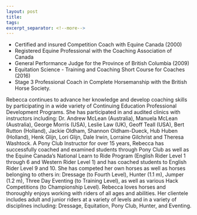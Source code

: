 ```yaml
---
layout: post
title: 
tags: 
excerpt_separator: <!--more-->
---
```


*	Certified and insured Competition Coach with Equine Canada (2000)
*	Registered Equine Professional with the Coaching Association of Canada
*	General Performance Judge for the Province of British Columbia (2009)
*	Equitation Science - Training and Coaching Short Course for Coaches (2016)
*	Stage 3 Professional Coach in Complete Horsemanship with the British Horse Society.
 
<!--more-->

Rebecca continues to advance her knowledge and develop coaching skills by participating in a wide variety of Continuing Education Professional Development Programs. 
She has participated in and audited clinics with instructors including: Dr. Andrew McLean (Australia), Manuela McLean (Australia), George Morris (USA), Leslie Law (UK), Geoff Teall (USA), Bert Rutton (Holland), Jackie Oldham, Shannon Oldham-Dueck, Hub Huben (Holland), Henk Glijn, Lori Glijn, Dale Irwin, Lorraine Gilchrist and Theresa Washtock.
A Pony Club Instructor for over 15 years, Rebecca has successfully coached and examined students through Pony Club as well as the Equine Canada’s National Learn to Ride Program (English Rider Level 1 through 6 and Western Rider Level 1) and has coached students to English Rider Level 9 and 10. 
She has competed her own horses as well as horses belonging to others in:  Dressage (to Fourth Level), Hunter (1.1 m), Jumper (1.2 m), Three Day Eventing (to Training Level), as well as various Hack Competitions (to Championship Level).
Rebecca loves horses and thoroughly enjoys working with riders of all ages and abilities. Her clientele includes adult and junior riders at a variety of levels and in a variety of disciplines including: Dressage, Equitation, Pony Club, Hunter, and Eventing.

